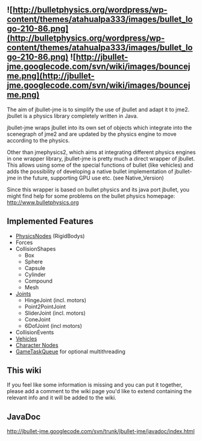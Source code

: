 ## ![http://bulletphysics.org/wordpress/wp-content/themes/atahualpa333/images/bullet_logo-210-86.png](http://bulletphysics.org/wordpress/wp-content/themes/atahualpa333/images/bullet_logo-210-86.png) ![http://jbullet-jme.googlecode.com/svn/wiki/images/bouncejme.png](http://jbullet-jme.googlecode.com/svn/wiki/images/bouncejme.png) ##
The aim of jbullet-jme is to simplify the use of jbullet and adapt it to jme2. jbullet is a physics library completely written in Java.

jbullet-jme wraps jbullet into its own set of objects which integrate into the scenegraph of jme2 and are updated by the physics engine to move according to the physics.

Other than jmephysics2, which aims at integrating different physics engines in one wrapper library, jbullet-jme is pretty much a direct wrapper of jbullet. This allows using some of the special functions of bullet (like vehicles) and adds the possibility of developing a native bullet implementation of jbullet-jme in the future, supporting GPU use etc. (see Native\_Version)


Since this wrapper is based on bullet physics and its java port jbullet, you might find help for some problems on the bullet physics homepage: http://www.bulletphysics.org

## Implemented Features ##
  * [PhysicsNodes](PhysicsNode.md) (RigidBodys)
  * Forces
  * CollisionShapes
    * Box
    * Sphere
    * Capsule
    * Cylinder
    * Compound
    * Mesh
  * [Joints](PhysicsJoint.md)
    * HingeJoint (incl. motors)
    * Point2PointJoint
    * SliderJoint (incl. motors)
    * ConeJoint
    * 6DofJoint (incl motors)
  * CollisionEvents
  * [Vehicles](PhysicsVehicleNode.md)
  * [Character Nodes](PhysicsCharacterNode.md)
  * [GameTaskQueue](Multithreading.md) for optional multithreading

## This wiki ##
If you feel like some information is missing and you can put it together, please add a comment to the wiki page you'd like to extend containing the relevant info and it will be added to the wiki.

## JavaDoc ##
http://jbullet-jme.googlecode.com/svn/trunk/jbullet-jme/javadoc/index.html